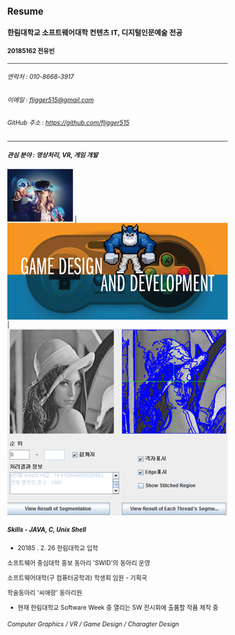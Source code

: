 Resume
---
### 한림대학교 소프트웨어대학 컨텐츠 IT, 디지털인문예술 전공
#### 20185162 전유빈
* * *
###### 연락처 : 010-8668-3917
###### 이메일 : fligger515@gmail.com
###### GitHub 주소 : <https://github.com/fligger515>
* * *
##### 관심 분야 : 영상처리, VR, 게임 개발  
![VR](vr.jpg) |  ![gameDesign](gameDesign.jpg) |  ![graphic](graphic.png)
##### Skills - JAVA, C, Unix Shell

- 20185 . 2. 26 한림대학교 입학

소프트웨어 중심대학 홍보 동아리 'SWID'의 동아리 운영

소프트웨어대학(구 컴퓨터공학과) 학생회 임원 - 기획국

학술동아리 '씨애랑' 동아리원
           
- 현재 한림대학교 Software Week 중 열리는 SW 전시회에 출품할 작품 제작 중

###### Computer Graphics / VR / Game Design / Charagter Design
